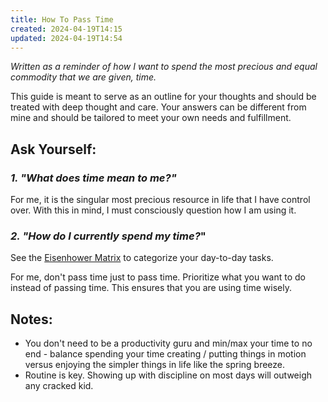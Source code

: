 ```yaml
---
title: How To Pass Time
created: 2024-04-19T14:15
updated: 2024-04-19T14:54
---
```

*Written as a reminder of how I want to spend the most precious and equal commodity that we are given, time.*


This guide is meant to serve as an outline for your thoughts and should be treated with deep thought and care. Your answers can be different from mine and should be tailored to meet your own needs and fulfillment.

## Ask Yourself: ##

### _1. "What does time mean to me?"_ ###

For me, it is the singular most precious resource in life that I have control over. With this in mind, I must consciously question how I am using it. 
### _2. "How do I currently spend my time?_" ### 
See the [Eisenhower Matrix](https://asana.com/resources/eisenhower-matrix) to categorize your day-to-day tasks. 

For me, don't pass time just to pass time. Prioritize what you want to do instead of passing time. This ensures that you are using time wisely.

## Notes: ## 

- You don't need to be a productivity guru and min/max your time to no end  - balance spending your time creating / putting things in motion versus enjoying the simpler things in life like the spring breeze.
- Routine is key. Showing up with discipline on most days will outweigh any cracked kid.
	